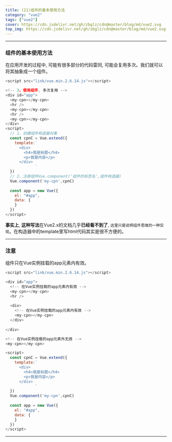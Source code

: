 ```yaml
---
title: (21)组件的基本使用方法
category: "vue2"
tags: ["vue2"]
cover: https://cdn.jsdelivr.net/gh/zbglz/cdn@master/blog/md/vue2.svg
top_img: https://cdn.jsdelivr.net/gh/zbglz/cdn@master/blog/md/vue2.svg
---
```


***

### 组件的基本使用方法

在应用开发的过程中, 可能有很多部分的代码雷同, 可能会复用多次。我们就可以将其抽象成一个组件。


```js vue2
<script src="link/vue.min.2.6.14.js"></script>

<!-- 3、使用组件, 多次复用 -->
<div id="app">
  <my-cpn></my-cpn>
  <hr />
  <my-cpn></my-cpn>
  <hr />
  <my-cpn></my-cpn>
</div>
<script>
  // 1、创建组件构造器对象
  const cpnC = Vue.extend({
    template:`
      <div>
        <h4>我是标题</h4>
        <p>我是内容</p>
      </div>
             `
  })
  // 2、注册组件Vue.component('组件的标签名',组件构造器)
  Vue.component('my-cpn',cpnC)
  
  const app = new Vue({
    el: "#app",
    data: {
    }
  })
</script>
```


**事实上**, **这种写法**在Vue2.x的文档几乎**已经看不到了**, `这里只是说明组件思维的一种实现`。在构造器中的template里写html代码其实是很不方便的。

***

### 注意

组件只在Vue实例挂载的app元素内有效。


```js vue2
<script src="link/vue.min.2.6.14.js"></script>

<div id="app">
  <!-- 在Vue实例挂载的app元素内有效 -->
  <my-cpn></my-cpn>
  <hr />
  
  <div>
    <!-- 在Vue实例挂载的app元素内有效 -->
    <my-cpn></my-cpn>
  </div>
  
</div>

<!-- 在Vue实例挂载的app元素外无效 -->
<my-cpn></my-cpn>

<script>
  const cpnC = Vue.extend({
    template:`
      <div>
        <h4>我是标题</h4>
        <p>我是内容</p>
      </div>
             `
  })
  Vue.component('my-cpn',cpnC)
  
  const app = new Vue({
    el: "#app",
    data: {
    }
  })
</script>
```


***